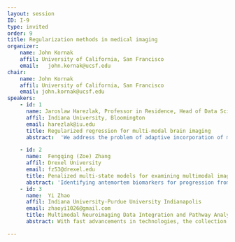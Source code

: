 ```yaml
---
layout: session
ID: I-9
type: invited
order: 9
title: Regularization methods in medical imaging
organizer:
    name: John Kornak
    affil: University of California, San Francisco
    email:   john.kornak@ucsf.edu
chair:
    name: John Kornak
    affil: University of California, San Francisco
    email: john.kornak@ucsf.edu
speakers:
    - id: 1
      name: Jaroslaw Harezlak, Professor in Residence, Head of Data Science Program
      affil: Indiana University, Bloomington
      email: harezlak@iu.edu
      title: Regularized regression for multi-modal brain imaging
      abstract:  'We address the problem of adaptive incorporation of multi-modal brain imagining data in the multiple linear regression setting. We assume the model of the form E[Y|X,Z] = X*beta + Z*b, where the response variable y corresponds to a neuropsychological outcome, X are the possible confounders, and Z are the explanatory variables (e.g. cortical thickness or area) for which the functional and structural connectivity information exists. The connectivity information is used to build the adaptive penalty terms in the regularized regression problem. The general idea of incorporating connectivity information in regularization approach via linear mixed model representation has been recently established in our prior work: ridgified Partially Empirical Eigenvectors for Regression (riPEER). Here, we incorporate multiple sources of information, e.g. functional connectivity network structure, and estimate the regression parameters with multiple penalty terms via a riPEER extension called msPEER (Multi-Source Partially Empirical Eigenvectors for Regression). We present an extensive simulation study testing various realistic scenarios and apply msPEER to data arising from the Human Connectome Project (HCP) study.'

    - id: 2
      name:  Fengqing (Zoe) Zhang
      affil: Drexel University
      email: fz53@drexel.edu
      title: Penalized multi-state models for examining multimodal imaging signatures of Alzheimer's disease.
      abstract: 'Identifying antemortem biomarkers for progression from mild cognitive impairment (MCI) to dementia of Alzheimer‘s type is crucial to detect areas particularly sensitive to neurodegeneration caused by Alzheimer’s disease (AD), in addition to potentially providing a strong diagnostic tool at early disease stages. Jointly modeling the multiple states including normal control, MCI, and dementia as well as the transition probability between them provides a new approach to unravel the mechanism underlying the clinical progression of AD with enhanced statistical power. To deal with a large number of imaging features, we incorporate penalization in multi-state Markov transition models to select predictive imaging signatures of AD. We demonstrate the performance of the proposed approach using MRI and metabolism FDG-PET imaging data from the ADNI project.'
    - id: 3
      name:  Yi Zhao
      affil: Indiana University‑Purdue University Indianapolis
      email: zhaoyi1026@gmail.com
      title: Multimodal Neuroimaging Data Integration and Pathway Analysis.
      abstract: With fast advancements in technologies, the collection of multiple types of measurements on a common set of subjects is becoming routine in science. Some notable examples include multi- modal neuroimaging studies for the simultaneous investigation of brain structure and function, and multi-omics studies for combining genetic and genomic information. Integrative analysis of multimodal data allows scientists to interrogate new mechanistic questions. However, the data collection and generation of integrative hypotheses is outpacing available methodology for joint analysis of multimodal measurements. In this article, we study high-dimensional multimodal data integration in the context of mediation analysis. We aim to understand the roles different data modalities play as possible mediators in the pathway between an exposure variable and an outcome. We propose a mediation model framework with two data types serving as separate sets of mediators, and develop a penalized optimization approach for parameter estimation. We study both the theoretical properties of the estimator through an asymptotic analysis, and its finite-sample performance through simulations. We illustrate our method with a multimodal brain pathway analysis having both structural and functional connectivities as mediators in the association between sex and language processing.

---
```

